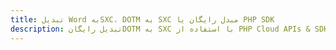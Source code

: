 ---title: تبدیل Word بهSXC، DOTM به SXC مبدل رایگان یا PHP SDKdescription: تبدیل رایگانDOTM به SXC با استفاده از PHP Cloud APIs & SDK. همچنین اسناد Microsoft Word و OpenOffice را در Cloud ایجاد، ویرایش و رندر کنید.---